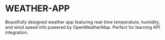 # WEATHER-APP
Beautifully designed weather app featuring real-time temperature, humidity, and wind speed info powered by OpenWeatherMap. Perfect for learning API integration.
